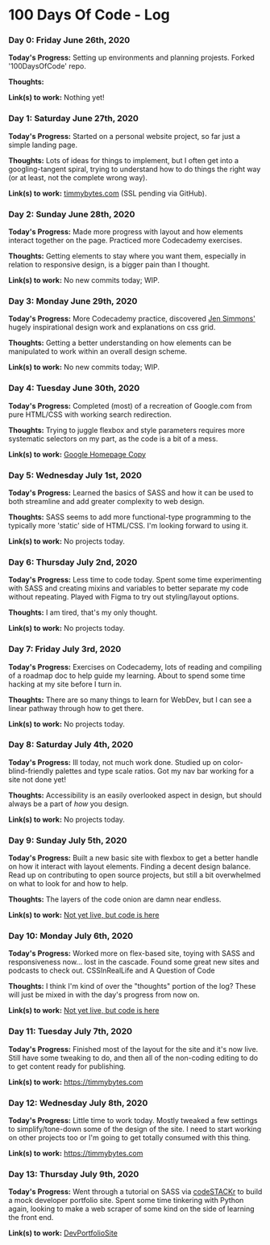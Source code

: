 # 100 Days Of Code - Log

### Day 0: Friday June 26th, 2020

**Today's Progress:** Setting up environments and planning projests. Forked '100DaysOfCode' repo. 

**Thoughts:** 

**Link(s) to work:**
Nothing yet!

### Day 1: Saturday June 27th, 2020

**Today's Progress:** Started on a personal website project, so far just a simple landing page.

**Thoughts:** Lots of ideas for things to implement, but I often
get into a googling-tangent spiral, trying to understand how to do
things the right way (or at least, not the complete wrong way).

**Link(s) to work:** [timmybytes.com](timmybytes.com) (SSL pending via GitHub).


### Day 2: Sunday June 28th, 2020 

**Today's Progress:** Made more progress with layout and how elements interact together on the page. Practiced more Codecademy exercises.

**Thoughts:** Getting elements to stay where you want them, especially in relation to responsive design, is a bigger pain than I thought.

**Link(s) to work:** No new commits today; WIP.


### Day 3: Monday June 29th, 2020 

**Today's Progress:** More Codecademy practice, discovered [Jen Simmons'](https://labs.jensimmons.com/) hugely inspirational design work and explanations on css grid.

**Thoughts:** Getting a better understanding on how elements can be manipulated to work within an overall design scheme.

**Link(s) to work:** No new commits today; WIP.


### Day 4: Tuesday June 30th, 2020 

**Today's Progress:** Completed (most) of a recreation of Google.com from pure HTML/CSS with working search redirection.

**Thoughts:** Trying to juggle flexbox and style parameters requires more systematic selectors on my part, as the code is a bit of a mess.

**Link(s) to work:** [Google Homepage Copy](https://github.com/timmybytes/WebDevPractice/tree/master/Google_Homepage_Copy)


### Day 5: Wednesday July 1st, 2020 

**Today's Progress:** Learned the basics of SASS and how it can be used to both streamline and add greater complexity to web design.

**Thoughts:** SASS seems to add more functional-type programming to the typically more 'static' side of HTML/CSS. I'm looking forward to using it.

**Link(s) to work:** No projects today.


### Day 6: Thursday July 2nd, 2020 

**Today's Progress:** Less time to code today. Spent some time experimenting with SASS and creating mixins and variables to better separate my code without repeating. Played with Figma to try out styling/layout options.

**Thoughts:** I am tired, that's my only thought.

**Link(s) to work:** No projects today.


### Day 7: Friday July 3rd, 2020 

**Today's Progress:** Exercises on Codecademy, lots of reading and compiling of a roadmap doc to help guide my learning. About to spend some time hacking at my site before I turn in.

**Thoughts:** There are so many things to learn for WebDev, but I can see a linear pathway through how to get there.

**Link(s) to work:** No projects today.


### Day 8: Saturday July 4th, 2020 

**Today's Progress:** Ill today, not much work done. Studied up on color-blind-friendly palettes and type scale ratios. Got my nav bar working for a site not done yet!

**Thoughts:** Accessibility is an easily overlooked aspect in design, but should always be a part of *how* you design.

**Link(s) to work:** No projects today.


### Day 9: Sunday July 5th, 2020 

**Today's Progress:** Built a new basic site with flexbox to get a better handle on how it interact with layout elements. Finding a decent design balance. Read up on contributing to open source projects, but still a bit overwhelmed on what to look for and how to help.

**Thoughts:** The layers of the code onion are damn near endless.

**Link(s) to work:** [Not yet live, but code is here](https://github.com/timmybytes/WebDevPractice/tree/master/flexbox_test)


### Day 10: Monday July 6th, 2020 

**Today's Progress:** Worked more on flex-based site, toying with SASS and responsiveness now... lost in the cascade. Found some great new sites and podcasts to check out. CSSInRealLife and A Question of Code

**Thoughts:** I think I'm kind of over the "thoughts" portion of the log? These will just be mixed in with the day's progress from now on.

**Link(s) to work:** [Not yet live, but code is here](https://github.com/timmybytes/WebDevPractice/tree/master/flexbox_test)


### Day 11: Tuesday July 7th, 2020

**Today's Progress:** Finished most of the layout for the site and it's now live. Still have some tweaking to do, and then all of the non-coding editing to do to get content ready for publishing.

**Link(s) to work:** https://timmybytes.com


### Day 12: Wednesday July 8th, 2020

**Today's Progress:** Little time to work today. Mostly tweaked a few settings to simplify/tone-down some of the design of the site. I need to start working on other projects too or I'm going to get totally consumed with this thing.

**Link(s) to work:** https://timmybytes.com


### Day 13: Thursday July 9th, 2020

**Today's Progress:** Went through a tutorial on SASS via [codeSTACKr](https://www.youtube.com/watch?v=_a5j7KoflTs) to build a mock developer portfolio site. Spent some time tinkering with Python again, looking to make a web scraper of some kind on the side of learning the front end.

**Link(s) to work:** [DevPortfolioSite](https://github.com/timmybytes/WebDevPractice/tree/master/DevProfileSite)
